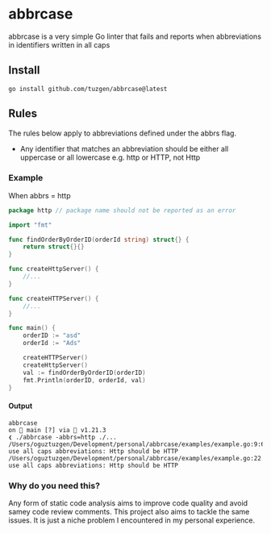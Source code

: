 # abbrcase
abbrcase is a very simple Go linter that fails and reports when abbreviations in identifiers written in all caps

## Install
```
go install github.com/tuzgen/abbrcase@latest
```

## Rules
The rules below apply to abbreviations defined under the abbrs flag.

- Any identifier that matches an abbreviation should be either all uppercase or all lowercase
e.g. http or HTTP, not Http
### Example
When abbrs = http
```go
package http // package name should not be reported as an error

import "fmt"

func findOrderByOrderID(orderId string) struct{} {
	return struct{}{}
}

func createHttpServer() {
    //...
}

func createHTTPServer() {
    //...
}

func main() {
	orderID := "asd"
	orderId := "Ads"

	createHTTPServer()
	createHttpServer()
	val := findOrderByOrderID(orderID)
	fmt.Println(orderID, orderId, val)
}
``` 

#### Output
```
abbrcase 
on  main [?] via  v1.21.3 
❮ ./abbrcase -abbrs=http ./...
/Users/oguztuzgen/Development/personal/abbrcase/examples/example.go:9:6: use all caps abbreviations: Http should be HTTP
/Users/oguztuzgen/Development/personal/abbrcase/examples/example.go:22:2: use all caps abbreviations: Http should be HTTP

```

### Why do you need this?
Any form of static code analysis aims to improve code quality and avoid samey code review comments. This project also aims to tackle the same issues. It is just a niche problem I encountered in my personal experience. 

